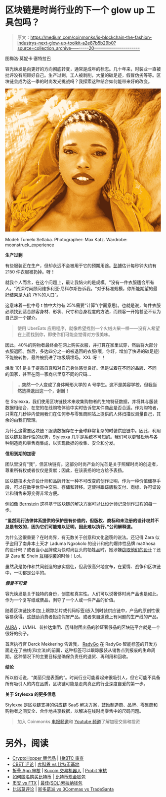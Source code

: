 # 区块链是时尚行业的下一个 glow up 工具包吗？

> 原文：<https://medium.com/coinmonks/is-blockchain-the-fashion-industrys-next-glow-up-toolkit-a2e87b5b29b0?source=collection_archive---------20----------------------->

图梅洛·莫妮卡·塞特拉巴

容光焕发是向更好的方向彻底转变，通常是成年的标志。几十年来，时装业一直被批评没有照顾好自己。生产过剩，工人被剥削，大量的碳足迹，假冒伪劣等等。区块链会成为这一季的时尚发光挑战吗？我探索这种结合如何能带来好的改变。

![](img/a7de22fd4b4125f20094c5cc05ecf384.png)

Model: Tumelo Setlaba. Photographer: Max Katz. Wardrobe: moonstruck_experience

**生产过剩**

有些服装正在生产，但却永远不会被用于它的预期用途。[彭博](https://www.bloomberg.com/graphics/2022-fashion-industry-environmental-impact/)估计每秒钟大约有 2150 件衣服被扔掉。呀！

就我个人而言，在这个问题上，最让我恼火的是规模。"没有一件衣服适合所有人。"资深时尚顾问维多利亚·尼科尔斯告诉我。“对于标准规模，你所能期望的最好结果是大约 75%的人口”。

这意味着一批中号 t 恤中大约有 25%需要“计算”(字面意思)。也就是说，每件衣服必须找到适合顾客身材、形状、尺寸和合身程度的方法，而顾客一开始甚至不认为自己是一个媒介。

> 使用 UberEats 应用程序，就像希望找到一个火绒火柴一样——没有人希望在上面找到你，即使你们可能会觉得对方很美味。

因此，40%的购物者最终会在网上购买衣服，并打算在家里试穿，然后将大部分衣服退回。然后，多达四分之一的被退回的衣服(哦，你好，增加了快递的碳足迹)不能被转售，最终被扔进了垃圾填埋场。XXL 呀！！

焕发 101 是关于提高自尊和对自己身体感觉良好。但是试着在不同的品牌、不同的国家，甚至在同一家商店里穿不同的尺码…

> **…突然一个人变成了身体畸形大学的 A 号学生。这不是美容学校，但我当然选择退出这一个，谢谢！**

在 Stylexxa，我们使用区块链技术来收集购物者的生物特征数据，并将其与服装数据相结合，在您的在线购物体验中实时告诉您某件商品是否合适。作为购物者，只需在几秒钟内使用我们在任何参与零售商网站上提供的人体扫描仪测量自己，其余的由我们管理。

为什么这需要区块链？服装数据存在于全球非常复杂的时装供应链中。因此，利用区块链互操作性的优势，Stylexxa 几乎是系统不可知的。我们可以更轻松地与各种制造商和零售商集成，以实现数据的收集、安全和分发。

**信用到期的加密**

团队里没有“我”，但区块链有。这部分时尚产业的光芒是关于照耀时尚的创造者，尊重所有权或者仅仅是贡献；因此，在该表扬的地方给予表扬。

区块链技术允许设计师和品牌开发一种不可改变的创作证明，作为一种价值储存手段，可以在数字世界中交易、存储和转移。这使得跟踪版税支付、商标、许可证设计和销售来源变得非常方便。

例如像 [Bernstein](https://www.bernstein.io/fashion-design-blockchain) 这样基于区块链的解决方案可以让设计师记录创作过程的每一步。

**“虽然现行法律体系提供的保护是有价值的，但版权、商标和未注册的设计权并不总是有效的，因为它们可能难以证明，因此难以执行。”公司解释道。**

为什么这很重要？在时尚界，有无数关于创意和文化盗窃的说法。还记得 Zara 似乎盗用了南非本土天才 Laduma Ngxokolo 的设计和他的爆炸性品牌 maXhosa 的设计吗？或者当小品牌成为快时尚巨头的牺牲品时，她涉嫌[窃取他们的设计](https://fashionmagazine.com/style/shein-stolen-designs/)？还是 Zara 和 Shein [互相抄袭](https://www.instagram.com/zara.vs.shein/?hl=en)的时候！Lol。

虽然我是协作和共同创造的忠实信徒，但我很高兴地宣布，在爱情、战争和区块链中，一切都是公平的。

***假冒不可爱***

容光焕发是关于独特的身份，创意和真实性。人们可以说奢侈时尚产品也是如此。作为一个复写纸或赝品，剥夺了一个人或一件产品的价值。

随着区块链技术(加上跟踪芯片或代码标签)嵌入到时装供应链中，产品的原创性很容易获得。这鼓励消费者拒绝假冒产品，或者来自道德上有问题的生产线的产品。

[AURA](https://auraluxuryblockchain.com/?cli_action=1647869912.292) ，LVMH、普拉达集团、历峰财团出品的验证奢侈品的区块链平台就是一个很好的例子。

首席执行官 Derck Mekkering 告诉我， [RadyGo](https://www.radygo.tech/) 在 RadyGo 智能标签的开发方面走在了曲线(和立法)的前面，这种标签可以跟踪服装从销售点到报废的生命周期。这种情况下的主要目标是确保负责任的退货、再利用和回收。

**结论**

所以俗话说，“美丽只是表面的”。时尚行业可能看起来很吸引人，但它可能不具备所有吸引人的内在品质，区块链可能是走向真正的行业深度自爱的第一步。

**关于 Stylexxa 的更多信息**

Stylexxa 是区块链支持的供应链 SaaS 解决方案，鼓励制造商、品牌、零售商和购物者之间安全、合作地共享数据，以解决在线时尚零售中的尺码问题。

> 加入 Coinmonks [电报频道](https://t.me/coincodecap)和 [Youtube 频道](https://www.youtube.com/c/coinmonks/videos)了解加密交易和投资

# 另外，阅读

*   [CryptoHopper 替代品](/coinmonks/cryptohopper-alternatives-d67287b16d27) | [HitBTC 审查](/coinmonks/hitbtc-review-c5143c5d53c2)
*   [CBET 评论](https://coincodecap.com/cbet-casino-review) | [库科恩 vs 比特币基地](https://coincodecap.com/kucoin-vs-coinbase)
*   [折叠 App 审核](https://coincodecap.com/fold-app-review) | [Kucoin 交易机器人](/coinmonks/kucoin-trading-bot-automate-your-trades-8cf0ca2138e0) | [Probit 审核](https://coincodecap.com/probit-review)
*   [如何匿名购买比特币](https://coincodecap.com/buy-bitcoin-anonymously) | [比特币现金钱包](https://coincodecap.com/bitcoin-cash-wallets)
*   [币安 vs FTX](https://coincodecap.com/binance-vs-ftx) | [最佳(SOL)索拉纳钱包](https://coincodecap.com/solana-wallets)
*   [比诺莫评论](https://coincodecap.com/binomo-review) | [斯多葛派 vs 3Commas vs TradeSanta](https://coincodecap.com/stoic-vs-3commas-vs-tradesanta)